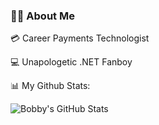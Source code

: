 ### 👨‍💻 About Me

💳 Career Payments Technologist

💻 Unapologetic .NET Fanboy

📊 My Github Stats:

<img align="center" src="https://github-readme-stats.vercel.app/api?username=rbonestell&show_icons=true&line_height=27&count_private=true&title_color=ffffff&text_color=c9cacc&icon_color=2bbc8a&bg_color=1d1f21" alt="Bobby's GitHub Stats" />
